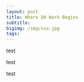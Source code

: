 ```yaml
---
layout: post
title: Where DH Work Begins
subtitle:
bigimg: /img/xxx.jpg
tags:
---
```



test


test 


test
